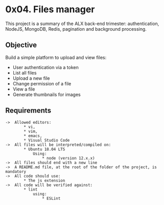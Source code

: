 # 0x04. Files manager

This project is a summary of the ALX back-end trimester: authentication, NodeJS, MongoDB, Redis, pagination and background processing.

## Objective

Build a simple platform to upload and view files:

- User authentication via a token
- List all files
- Upload a new file
- Change permission of a file
- View a file
- Generate thumbnails for images

## Requirements

	->	Allowed editors:
			* vi,
			* vim,
			* emacs,
			* Visual Studio Code
	->	All files will be interpreted/compiled on:
			* Ubuntu 18.04 LTS
				Using:
					* node (version 12.x.x)
	->	All files should end with a new line
	->	A README.md file, at the root of the folder of the project, is mandatory
	->	All code should use:
			* The js extension
	->	All code will be verified against:
			* lint
				using:
					* ESLint
